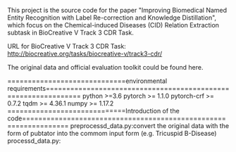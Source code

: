 This project is the source code for the paper "Improving Biomedical Named Entity Recognition with Label Re-correction and Knowledge Distillation", which focus on the Chemical-induced Diseases (CID) Relation Extraction subtask in BioCreative V Track 3 CDR Task.

URL for BioCreative V Track 3 CDR Task: http://biocreative.org/tasks/biocreative-v/track3-cdr/

The original data and official evaluation toolkit could be found here.

=============================environmental requirements===============================================================
python >=3.6
pytorch >= 1.1.0
pytorch-crf >= 0.7.2
tqdm >= 4.36.1
numpy >= 1.17.2
=============================Introduction of the code=================================================================
preprocessd_data.py:convert the original data with the form of pubtator into the commom input form (e.g. Tricuspid	B-Disease)
processd_data.py:
